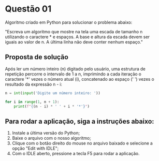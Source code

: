 <h1>Questão 01</h1>

Algoritmo criado em Python para solucionar o problema abaixo:

"Escreva um algoritmo que mostre na tela uma escada de tamanho n utilizando o caractere * e espaços. A base e altura da escada devem ser iguais ao valor de n. A última linha não deve conter nenhum espaço."


<h2>Proposta de solução</h2>

Após ler um número inteiro (n) digitado pelo usuário, uma estrutura de repetição percorre o intervalo de 1 a n, imprimindo a cada iteração o caractere '*' vezes o número atual (i), concatenado ao espaço (' ') vezes o resultado da expressão n - i:

```Python
n = int(input('Digite um número inteiro: '))

for i in range(1, n + 1):
    print(f"{(n - i) * ' ' + i * '*'}")
```

<h2>Para rodar a aplicação, siga a instruções abaixo:</h2>
<ol>
    <li>Instale a última versão do Python;</li>
    <li>Baixe o arquivo com o nosso algoritmo;</li>
    <li>Clique com o botão direito do mouse no arquivo baixado e selecione a opção "Edit with IDLE";</li>
    <li>Com o IDLE aberto, pressione a tecla F5 para rodar a aplicação.</li>
</ol>